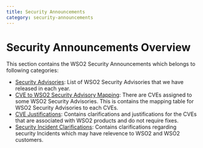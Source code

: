 ```yaml
---
title: Security Announcements
category: security-announcements
---
```


# Security Announcements Overview

This section contains the WSO2 Security Announcements which belongs to following categories:  

* [Security Advisories]({{#base_path#}}/security-announcements/security-advisories/): List of WSO2 Security Advisories that we have released in each year. 
* [CVE to WSO2 Security Advisory Mapping]({{#base_path#}}/security-announcements/cve-to-wso2-security-advisory-mapping/): There are CVEs assigned to some WSO2 Security Advisories. This is contains the mapping table for WSO2 Security Advisories to each CVEs.
* [CVE Justifications]({{#base_path#}}/security-announcements/cve-justifications/): Contains clarifications and justifications for the CVEs that are associated with WSO2 products and do not require fixes.
* [Security Incident Clarifications]({{#base_path#}}/security-announcements/incident-clarifications/): Contains clarifications regarding security Incidents which may have relevence to WSO2 and WSO2 customers.
